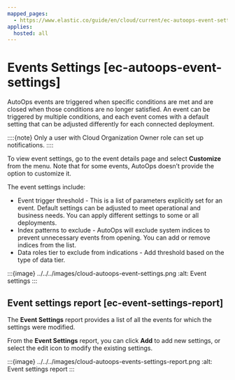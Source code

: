 ```yaml
---
mapped_pages:
  - https://www.elastic.co/guide/en/cloud/current/ec-autoops-event-settings.html
applies:
  hosted: all
---
```


# Events Settings [ec-autoops-event-settings]

AutoOps events are triggered when specific conditions are met and are closed when those conditions are no longer satisfied. An event can be triggered by multiple conditions, and each event comes with a default setting that can be adjusted differently for each connected deployment.

::::{note}
Only a user with Cloud Organization Owner role can set up notifications.
::::


To view event settings, go to the event details page and select **Customize** from the menu. Note that for some events, AutoOps doesn’t provide the option to customize it.

The event settings include:

* Event trigger threshold - This is a list of parameters explicitly set for an event. Default settings can be adjusted to meet operational and business needs. You can apply different settings to some or all deployments.
* Index patterns to exclude - AutoOps will exclude system indices to prevent unnecessary events from opening. You can add or remove indices from the list.
* Data roles tier to exclude from indications - Add threshold based on the type of data tier.

:::{image} ../../../images/cloud-autoops-event-settings.png
:alt: Event settings
:::


## Event settings report [ec-event-settings-report]

The **Event Settings** report provides a list of all the events for which the settings were modified.

From the **Event Settings** report, you can click **Add** to add new settings, or select the edit icon to modify the existing settings.

:::{image} ../../../images/cloud-autoops-events-settings-report.png
:alt: Event settings report
:::

